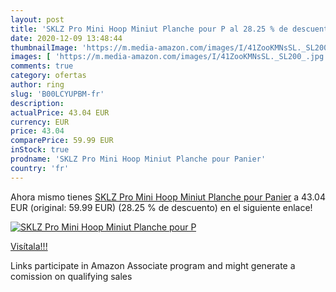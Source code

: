 ```yaml
---
layout: post
title: 'SKLZ Pro Mini Hoop Miniut Planche pour P al 28.25 % de descuento'
date: 2020-12-09 13:48:44
thumbnailImage: 'https://m.media-amazon.com/images/I/41ZooKMNsSL._SL200_.jpg'
images: [ 'https://m.media-amazon.com/images/I/41ZooKMNsSL._SL200_.jpg' ]
comments: true
category: ofertas
author: ring
slug: 'B00LCYUPBM-fr'
description:
actualPrice: 43.04 EUR
currency: EUR
price: 43.04
comparePrice: 59.99 EUR
inStock: true
prodname: 'SKLZ Pro Mini Hoop Miniut Planche pour Panier'
country: 'fr'
---
```


Ahora mismo tienes [SKLZ Pro Mini Hoop Miniut Planche pour Panier](https://www.amazon.fr/dp/B00LCYUPBM/?tag=tolees0d-21) a 43.04 EUR (original: 59.99 EUR) (28.25 %  de descuento) en el siguiente enlace!

[![SKLZ Pro Mini Hoop Miniut Planche pour P](https://m.media-amazon.com/images/I/41ZooKMNsSL._SL200_.jpg)](https://www.amazon.fr/dp/B00LCYUPBM/?tag=tolees0d-21)

[Visítala!!!](https://www.amazon.fr/dp/B00LCYUPBM/?tag=tolees0d-21)

Links participate in Amazon Associate program and might generate a comission on qualifying sales
